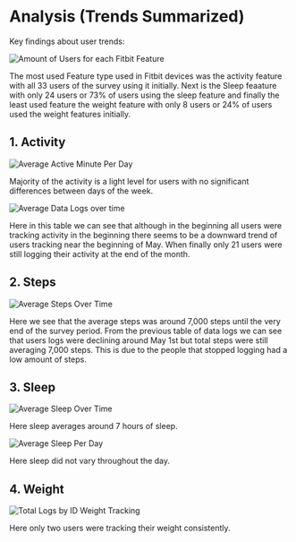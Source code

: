 # Analysis (Trends Summarized)
 Key findings about user trends:
 
 ![Amount of Users for each Fitbit Feature](https://user-images.githubusercontent.com/112991083/216727963-c141b1b6-66ae-4fd4-9d62-f4aaa6b95978.png)
 
 The most used Feature type used in Fitbit devices was the activity feature with all 33 users of the survey using it initially. Next is the Sleep feaature with only 24 users or 73% of users using the sleep feature and finally the least used feature the weight feature with only 8 users or 24% of users used the weight features initially.
 
 ## 1. Activity
![Average Active Minute Per Day](https://user-images.githubusercontent.com/112991083/216456995-eb67aabd-d791-4667-b4d4-077b13d3ed46.png)

Majority of the activity is a light level for users with no significant differences between days of the week.

![Average Data Logs over time](https://user-images.githubusercontent.com/112991083/216457005-caaa976f-ac54-4982-8ffd-59456acd6bc1.png)

Here in this table we can see that although in the beginning all users were tracking activity in the beginning there seems to be a downward trend of users tracking near the beginning of May. When finally only 21 users were still logging their activity at the end of the month.

 ## 2. Steps
![Average Steps Over Time](https://user-images.githubusercontent.com/112991083/216457025-fb0b0c01-f227-4147-9f81-fdab67c2d366.png)

Here we see that the average steps was around 7,000 steps until the very end of the survey period. From the previous table of data logs we can see that users logs were declining around May 1st but total steps were still averaging 7,000 steps. This is due to the people that stopped logging had a low amount of steps. 
 ## 3. Sleep
![Average Sleep Over Time](https://user-images.githubusercontent.com/112991083/216457044-6e456272-7396-4eb1-b5a2-2c8846968c1d.png)

Here sleep averages around 7 hours of sleep. 

![Average Sleep Per Day](https://user-images.githubusercontent.com/112991083/216457052-798c46d8-546e-4bbf-8dce-1b7e69ad54b6.png)

Here sleep did not vary throughout the day. 

 ## 4. Weight
![Total Logs by ID Weight Tracking](https://user-images.githubusercontent.com/112991083/216459998-b389e601-2b41-44a6-8a3c-d6102db66c5b.png)

Here only two users were tracking their weight consistently.
